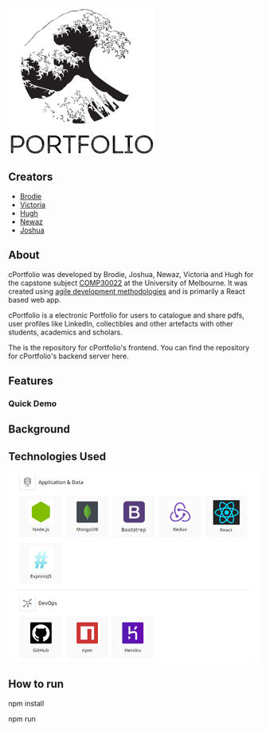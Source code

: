 ![Logo](/readme-images/Portfolio_cropped_new.png)

## Creators

* [Brodie](https://github.com/bxvd) 
* [Victoria](https://github.com/vyxnn)
* [Hugh](https://github.com/HughCornett)
* [Newaz](https://github.com/AlgoTron643)
* [Joshua](https://github.com/joshuaneff23)

## About

cPortfolio was developed by Brodie, Joshua, Newaz, Victoria and Hugh for the capstone subject [COMP30022](https://handbook.unimelb.edu.au/2020/subjects/comp30022) at the University of Melbourne. It was created using [agile development methodologies](https://drive.google.com/drive/folders/1mG3BdmEIAROik9fd3Uc7NkdbJ24uAVdT?fbclid=IwAR1vAZMsaJpmr-E09BJdYaW50tGc2w-sboJ6AbjLEk64D3H6GHmGWG-AC_M) and is primarily a React based web app.

cPortfolio is a electronic Portfolio for users to catalogue and share pdfs, user profiles like LinkedIn, collectibles and other artefacts with other students, academics and scholars.

The is the repository for cPortfolio's frontend. You can find the repository for cPortfolio's backend server here.

## Features

### Quick Demo

## Background

## Technologies Used
![Stack](/readme-images/stack.png)

## How to run

npm install 

npm run
